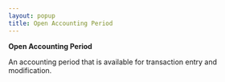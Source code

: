 ```yaml
---
layout: popup
title: Open Accounting Period
---
```



**Open Accounting Period**


An accounting period that is available for transaction entry and modification.
